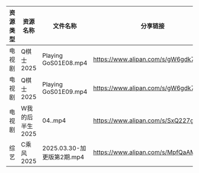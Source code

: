 | 资源类型 | 资源名称       | 文件名称                  | 分享链接                                 | 更新时间                |
| ---- | ---------- | --------------------- | ------------------------------------ | ------------------- |
| 电视剧  | Q棋士2025    | Playing GoS01E08.mp4  | https://www.alipan.com/s/gW6gdk7eMKN | 2025-03-31 00:06:39 |
| 电视剧  | Q棋士2025    | Playing GoS01E09.mp4  | https://www.alipan.com/s/gW6gdk7eMKN | 2025-03-31 00:06:38 |
| 电视剧  | W我的后半生2025 | 04..mp4               | https://www.alipan.com/s/SxQ227g7ak2 | 2025-03-31 00:07:11 |
| 综艺   | C乘风2025    | 2025.03.30-加更版第2期.mp4 | https://www.alipan.com/s/MpfQaAMy4Ly | 2025-03-31 13:08:33 |
